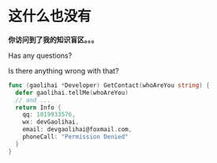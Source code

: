 # 这什么也没有

**你访问到了我的知识盲区。。。**

Has any questions?

Is there anything wrong with that?

```go
func (gaolihai *Developer) GetContact(whoAreYou string) {
  defer gaolihai.tellMe(whoAreYou)
  // and ...
  return Info {
    qq: 1019933576,
    wx: devGaolihai, 
    email: devgaolihai@foxmail.com, 
    phoneCall: "Permission Denied"
  }
}
```
